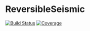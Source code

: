 # ReversibleSeismic

[![Build Status](https://travis-ci.com/JuliaReverse/ReversibleSeismic.jl.svg?branch=master)](https://travis-ci.com/JuliaReverse/ReversibleSeismic.jl)
[![Coverage](https://codecov.io/gh/JuliaReverse/ReversibleSeismic.jl/branch/master/graph/badge.svg)](https://codecov.io/gh/JuliaReverse/ReversibleSeismic.jl)
